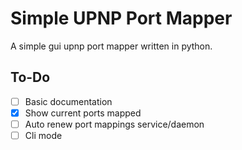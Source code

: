 # Simple UPNP Port Mapper
A simple gui upnp port mapper written in python.

## To-Do

- [ ] Basic documentation
- [x] Show current ports mapped
- [ ] Auto renew port mappings service/daemon
- [ ] Cli mode
